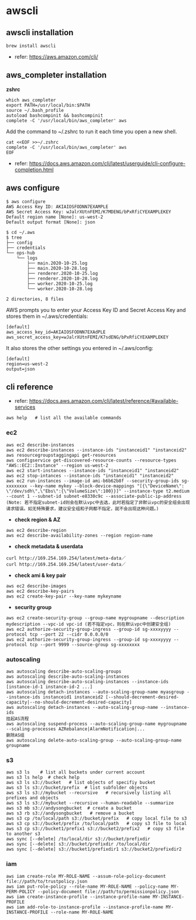 # awscli
## awscli installation
```shell
brew install awscli
```
- refer: https://aws.amazon.com/cli/
## aws_completer installation
**zshrc**
```shell
which aws_completer
export PATH=/usr/local/bin:$PATH
source ~/.bash_profile
autoload bashcompinit && bashcompinit
complete -C '/usr/local/bin/aws_completer' aws
```
Add the command to ~/.zshrc to run it each time you open a new shell.
```
cat <<EOF >>~/.zshrc
complete -C '/usr/local/bin/aws_completer' aws
EOF
```
- refer: https://docs.aws.amazon.com/cli/latest/userguide/cli-configure-completion.html
## aws configure 
```shell
$ aws configure
AWS Access Key ID: AKIAIOSFODNN7EXAMPLE
AWS Secret Access Key: wJalrXUtnFEMI/K7MDENG/bPxRfiCYEXAMPLEKEY
Default region name [None]: us-west-2
Default output format [None]: json

$ cd ~/.aws
$ tree                                           
├── config
├── credentials
└── ops-hub
    └── logs
        ├── main.2020-10-25.log
        ├── main.2020-10-28.log
        ├── renderer.2020-10-25.log
        ├── renderer.2020-10-28.log
        ├── worker.2020-10-25.log
        └── worker.2020-10-28.log

2 directories, 8 files
```
AWS prompts you to enter your Access Key ID and Secret Access Key and stores them in ~/.aws/credentials:
```
[default]
aws_access_key_id=AKIAIOSFODNN7EXAdPLE
aws_secret_access_key=wJalrXUtnFEMI/K7sdENG/bPxRfiCYEXAMPLEKEY
```
It also stores the other settings you entered in ~/.aws/config:
```
[default]
region=us-west-2
output=json
```
## cli reference
- refer: https://docs.aws.amazon.com/cli/latest/reference/#available-services
```shell
aws help   # list all the available commands 
```
### ec2
```
aws ec2 describe-instances
aws ec2 describe-instances --instance-ids "instanceid1" "instanceid2"
aws resourcegroupstaggingapi get-resources
aws configservice get-discovered-resource-counts --resource-types "AWS::EC2::Instance" --region us-west-2
aws ec2 start-instances --instance-ids "instanceid1" "instanceid2"
aws ec2 stop-intances --instance-ids "instanceid1" "instanceid2"
aws ec2 run-instances --image-id ami-b6b62b8f --security-group-ids sg-xxxxxxxx --key-name mykey --block-device-mappings "[{\"DeviceName\": \"/dev/sdh\",\"Ebs\":{\"VolumeSize\":100}}]" --instance-type t2.medium --count 1 --subnet-id subnet-e8330c9c --associate-public-ip-address
(Note: 若不指定subnet-id则会在默认vpc中去选，此时若指定了非默认vpc的安全组会出现请求错误。如无特殊要求，建议安全组和子网都不指定，就不会出现这种问题。)
```
- **check region & AZ**
 ```
aws ec2 describe-region
aws ec2 describe-availability-zones --region region-name
```
- **check metadata & userdata**
```
curl http://169.254.169.254/latest/meta-data／
curl http://169.254.169.254/latest/user-data／
```
- **check ami & key pair**
```
aws ec2 describe-images
aws ec2 describe-key-pairs
aws ec2 create-key-pair --key-name mykeyname
```
- **security group**
```
aws ec2 create-security-group --group-name mygroupname --description mydescription --vpc-id vpc-id (若不指定vpc，则在默认vpc中创建安全组)
aws ec2 authorize-security-group-ingress --group-id sg-xxxxyyyy --protocol tcp --port 22 --cidr 0.0.0.0/0
aws ec2 authorize-security-group-ingress --group-id sg-xxxxyyyy --protocol tcp --port 9999 --source-group sg-xxxxxxxx
```
### autoscaling
```
aws autoscaling describe-auto-scaling-groups
aws autoscaling describe-auto-scaling-instances
aws autoscaling describe-auto-scaling-instances --instance-ids [instance-id-1 instance-id-2 ...]
aws autoscaling detach-instances --auto-scaling-group-name myasgroup --instance-ids instanceid1 instanceid2 [--should-decrement-desired-capacity|--no-should-decrement-desired-capacity]
aws autoscaling detach-instances --auto-scaling-group-name --instance-ids
挂起AS流程
aws autoscaling suspend-process --auto-scaling-group-name mygroupname --scaling-processes AZRebalance|AlarmNotification|...
删除AS组
aws autoscaling delete-auto-scaling-group --auto-scaling-group-name groupname
```
### s3
```
aws s3 ls    # list all buckets under current account
aws s3 ls help  # check help
aws s3 ls s3://bucket   # list objects of specifiy bucket  
aws s3 ls s3://bucket/prefix  # list subfolder objects
aws s3 ls s3://mybucket --recursive   # recursively listing all prefixes and objects
aws s3 ls s3://mybucket --recursive --human-readable --summarize
aws s3 mb s3://andysongbucket  # create a bucket
aws s3 rb s3://andysongbucket   # remove a bucket
aws s3 cp /to/local/path s3://bucket/prefix   # copy local file to s3
aws s3 cp s3://bucket/prefix /to/local/path   # copy s3 file to local 
aws s3 cp s3://bucket1/prefix1 s3://bucket2/prefix2   # copy s3 file to another s3
aws sync [--delete] /to/local/dir s3://bucket/prefixdir
aws sync [--delete] s3://bucket/prefixdir /to/local/dir
aws sync [--delete] s3://bucket1/prefixdir1 s3://bucket2/prefixdir2
```

### iam
```
aws iam create-role MY-ROLE-NAME --assum-role-policy-document file://path/to/trustpolicy.json
aws iam put-role-policy --role-name MY-ROLE-NAME --policy-name MY-PERM-POLICY --policy-document file://path/to/permissionpolicy.json
aws iam create-instance-profile --instance-profile-name MY-INSTANCE-PROFILE
aws iam add-role-to-instance-profile --instance-profile-name MY-INSTANCE-PROFILE --role-name MY-ROLE-NAME
```

